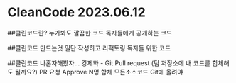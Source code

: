 # CleanCode 2023.06.12

##클린코드란?
  누가봐도 깔끔한 코드
  독자들에게 공개하는 코드

##클린코드 만드는것
  일단 작성하고 리팩토링 독자들 위한 코드

##클린코드 나혼자해봤자...
  강제화 - Git Pull request (팀 저장소에 내 코드를 합체해도 될까요?)
  PR 요청 Approve N명 합체
  모든소스코드 Git에 올려야
  

